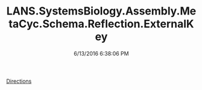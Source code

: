 ﻿---
title: LANS.SystemsBiology.Assembly.MetaCyc.Schema.Reflection.ExternalKey
date: 6/13/2016 6:38:06 PM
---

[Directions](T-LANS.SystemsBiology.Assembly.MetaCyc.Schema.Reflection.ExternalKey.Directions.html)
